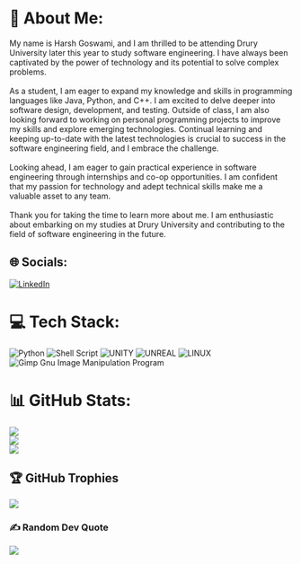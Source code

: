 # 💫 About Me:
My name is Harsh Goswami, and I am thrilled to be attending Drury University later this year to study software engineering. I have always been captivated by the power of technology and its potential to solve complex problems.<br><br>As a student, I am eager to expand my knowledge and skills in programming languages like Java, Python, and C++. I am excited to delve deeper into software design, development, and testing. Outside of class, I am also looking forward to working on personal programming projects to improve my skills and explore emerging technologies. Continual learning and keeping up-to-date with the latest technologies is crucial to success in the software engineering field, and I embrace the challenge.<br><br>Looking ahead, I am eager to gain practical experience in software engineering through internships and co-op opportunities. I am confident that my passion for technology and adept technical skills make me a valuable asset to any team.<br><br>Thank you for taking the time to learn more about me. I am enthusiastic about embarking on my studies at Drury University and contributing to the field of software engineering in the future.


## 🌐 Socials:
[![LinkedIn](https://img.shields.io/badge/LinkedIn-%230077B5.svg?logo=linkedin&logoColor=white)](https://linkedin.com/in/harshgoswami3086) 

# 💻 Tech Stack:
![Python](https://img.shields.io/badge/python-3670A0?style=for-the-badge&logo=python&logoColor=ffdd54) ![Shell Script](https://img.shields.io/badge/shell_script-%23121011.svg?style=for-the-badge&logo=gnu-bash&logoColor=white) ![UNITY](https://img.shields.io/badge/Unity-%2320232a.svg?style=for-the-badge&logo=unity&logoColor=white) ![UNREAL](https://img.shields.io/badge/unreal-%2320232a.svg?style=for-the-badge&logo=unreal-engine&logoColor=white) ![LINUX](https://img.shields.io/badge/Linux-FCC624?style=for-the-badge&logo=linux&logoColor=black) ![Gimp Gnu Image Manipulation Program](https://img.shields.io/badge/Gimp-657D8B?style=for-the-badge&logo=gimp&logoColor=FFFFFF)
# 📊 GitHub Stats:
![](https://github-readme-stats.vercel.app/api?username=Glitch3086&theme=gotham&hide_border=true&include_all_commits=true&count_private=true)<br/>
![](https://github-readme-streak-stats.herokuapp.com/?user=Glitch3086&theme=gotham&hide_border=true)<br/>
![](https://github-readme-stats.vercel.app/api/top-langs/?username=Glitch3086&theme=gotham&hide_border=true&include_all_commits=true&count_private=true&layout=compact)

## 🏆 GitHub Trophies
![](https://github-profile-trophy.vercel.app/?username=Glitch3086&theme=tokyonight&no-frame=false&no-bg=true&margin-w=4)

### ✍️ Random Dev Quote
![](https://quotes-github-readme.vercel.app/api?type=horizontal&theme=tokyonight)

<!-- Proudly created with GPRM ( https://gprm.itsvg.in ) -->
